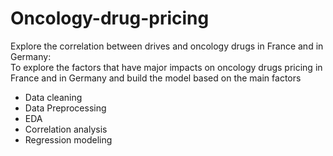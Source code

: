 # Oncology-drug-pricing

Explore the correlation between drives and oncology drugs in France and in Germany:  
To explore the factors that have major impacts on oncology drugs pricing in France and in Germany and build the model based on the main factors

- Data cleaning 
- Data Preprocessing
- EDA 
- Correlation analysis
- Regression modeling
